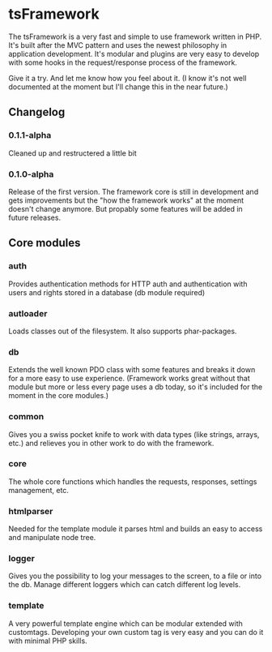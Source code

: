 tsFramework
===========

The tsFramework is a very fast and simple to use framework written in PHP. It's built after the MVC pattern and uses the newest philosophy in application development. It's modular and plugins are very easy to develop with some hooks in the request/response process of the framework.

Give it a try. And let me know how you feel about it. (I know it's not well documented at the moment but I'll change this in the near future.)

Changelog
---------
### 0.1.1-alpha 
Cleaned up and restructered a little bit

### 0.1.0-alpha 
Release of the first version. The framework core is still in development and gets improvements but the "how the framework works" at the moment doesn't change anymore. But propably some features will be added in future releases.

Core modules
------------
### auth
Provides authentication methods for HTTP auth and authentication with users and rights stored in a database (db module required)

### autloader
Loads classes out of the filesystem. It also supports phar-packages.

### db
Extends the well known PDO class with some features and breaks it down for a more easy to use experience. (Framework works great without that module but more or less every page uses a db today, so it's included for the moment in the core modules.)

### common
Gives you a swiss pocket knife to work with data types (like strings, arrays, etc.) and relieves you in other work to do with the framework. 

### core
The whole core functions which handles the requests, responses, settings management, etc.

### htmlparser
Needed for the template module it parses html and builds an easy to access and manipulate node tree.

### logger
Gives you the possibility to log your messages to the screen, to a file or into the db. Manage different loggers which can catch different log levels.

### template
A very powerful template engine which can be modular extended with customtags. Developing your own custom tag is very easy and you can do it with minimal PHP skills.
